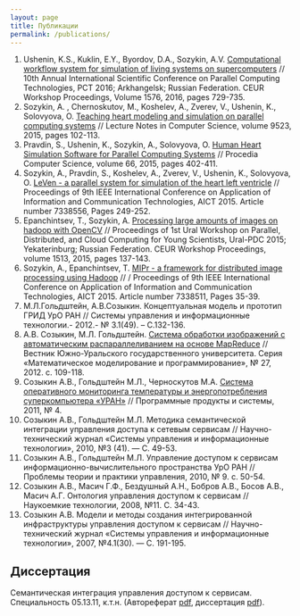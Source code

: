 ```yaml
---
layout: page
title: Публикации
permalink: /publications/
---
```


1. Ushenin, K.S.,  Kuklin, E.Y.,  Byordov, D.A.,  Sozykin, A.V. [Computational workflow system for simulation of living systems on supercomputers](http://ceur-ws.org/Vol-1576/101.pdf) // 10th Annual International Scientific Conference on Parallel Computing Technologies, PCT 2016; Arkhangelsk; Russian Federation. CEUR Workshop Proceedings, Volume 1576, 2016, pages 729-735.
2. Sozykin, A. ,  Chernoskutov, M.,  Koshelev, A.,  Zverev, V.,  Ushenin, K.,  Solovyova, O. [Teaching heart modeling and simulation on parallel computing systems](http://link.springer.com/chapter/10.1007%2F978-3-319-27308-2_9) // Lecture Notes in Computer Science, volume 9523, 2015, pages 102-113. 
3. Pravdin, S.,  Ushenin, K.,  Sozykin, A.,  Solovyova, O. [Human Heart Simulation Software for Parallel Computing Systems](http://www.sciencedirect.com/science/article/pii/S1877050915033955) // Procedia Computer Science, volume 66, 2015, pages 402-411.
4. Sozykin, A.,  Pravdin, S.,  Koshelev, A.,  Zverev, V.,  Ushenin, K.,  Solovyova, O. [LeVen - a parallel system for simulation of the heart left ventricle](http://ieeexplore.ieee.org/xpls/abs_all.jsp?arnumber=7338556) // Proceedings of 9th IEEE International Conference on Application of Information and Communication Technologies, AICT 2015. Article number 7338556, Pages 249-252.
5. Epanchintsev, T.,  Sozykin, A. [Processing large amounts of images on hadoop with OpenCV](http://ceur-ws.org/Vol-1513/paper-14.pdf) // Proceedings of 1st Ural Workshop on Parallel, Distributed, and Cloud Computing for Young Scientists, Ural-PDC 2015; Yekaterinburg; Russian Federation. CEUR Workshop Proceedings, volume 1513, 2015, pages 137-143.
6. Sozykin, A.,  Epanchintsev, T. [MIPr - a framework for distributed image processing using Hadoop](http://ieeexplore.ieee.org/xpls/abs_all.jsp?arnumber=7338511) // / Proceedings of 9th IEEE International Conference on Application of Information and Communication Technologies, AICT 2015. Article number 7338511, Pages 35-39.
7. М.Л.Гольдштейн, А.В.Созыкин.  Концептуальная модель и прототип ГРИД УрО РАН // Системы управления и информационные технологии.- 2012.- № 3.1(49). – С.132-136.
8. А.В. Созыкин, М.Л. Гольдштейн. [Система обработки изображений с автоматическим распараллеливанием на основе MapReduce](http://mmp.vestnik.susu.ru/pdf/286/11.pdf) // Вестник Южно-Уральского государственного университета. Серия «Математическое моделирование и программирование», № 27, 2012. с. 109-118.
9. Созыкин А.В., Гольдштейн М.Л., Черноскутов М.А. [Система оперативного мониторинга температуры и энергопотребления суперкомпьютера «УРАН»](http://www.swsys.ru/print/article_print.php?id=2930) // Программные продукты и системы, 2011, № 4.
10. Созыкин А.В., Гольдштейн М.Л. Методика семантической интеграции управления доступа к сетевым сервисам // Научно-технический журнал «Системы управления и информационные технологии», 2010, №3 (41). — С. 49-53.
11. Созыкин А.В., Гольдштейн М.Л. Управление доступом к сервисам информационно-вычислительного пространства УрО РАН // Проблемы теории и практики управления, 2010, № 9. c. 50-54.
12. Созыкин А.В., Масич Г.Ф., Бездушный А.Н., Бобров А.В., Босов А.В., Масич А.Г. Онтология управления доступом к сервисам // Наукоемкие технологии, 2008,  №11. С. 34-43.
13. Созыкин А.В. Модели и методы создания интегрированной инфраструктуры управления доступом к сервисам // Научно-технический журнал «Системы управления и информационные технологии», 2007, №4.1(30). — С. 191-195.

## Диссертация

Семантическая интеграция управления доступом к сервисам. Специальность 05.13.11, к.т.н. (Автореферат [pdf](/assets/avtoreferat.pdf), диссертация [pdf](/assets/phdthesis.pdf)).


